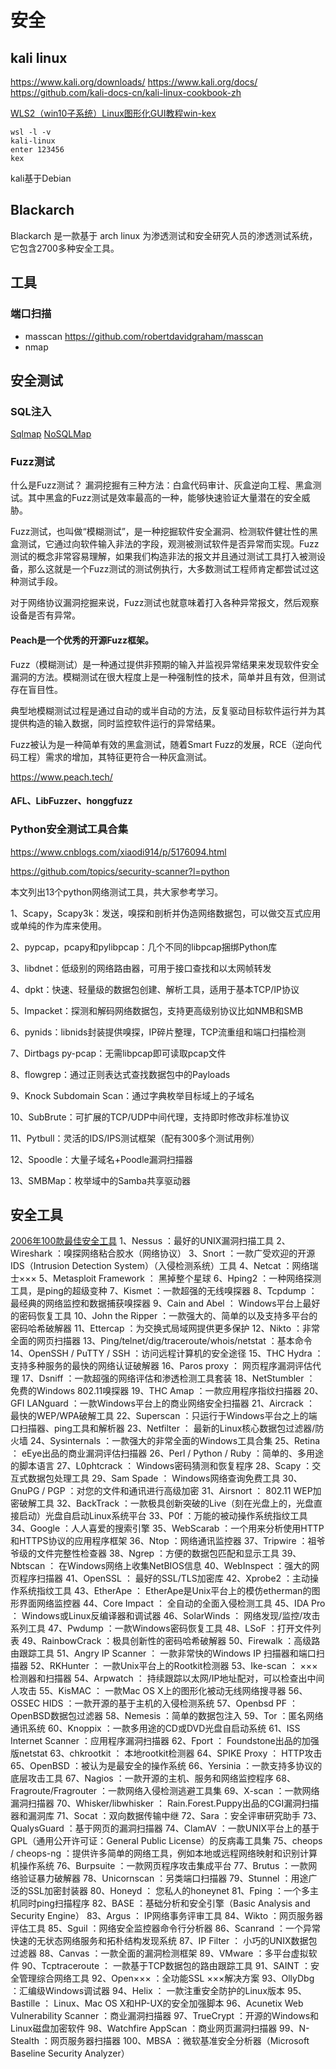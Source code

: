 # 安全
## kali linux
https://www.kali.org/downloads/
https://www.kali.org/docs/
https://github.com/kali-docs-cn/kali-linux-cookbook-zh

[WLS2（win10子系统）Linux图形化GUI教程win-kex](https://blog.csdn.net/l1447320229/article/details/108210760)
```
wsl -l -v
kali-linux
enter 123456
kex
```
kali基于Debian

## Blackarch
Blackarch 是一款基于 arch linux 为渗透测试和安全研究人员的渗透测试系统，它包含2700多种安全工具。

## 工具
### 端口扫描
- masscan
https://github.com/robertdavidgraham/masscan
- nmap

## 安全测试
### SQL注入
[Sqlmap](https://github.com/sqlmapproject/sqlmap)
[NoSQLMap](https://github.com/codingo/NoSQLMap)
### Fuzz测试
什么是Fuzz测试？
漏洞挖掘有三种方法：白盒代码审计、灰盒逆向工程、黑盒测试。其中黑盒的Fuzz测试是效率最高的一种，能够快速验证大量潜在的安全威胁。

Fuzz测试，也叫做“模糊测试”，是一种挖掘软件安全漏洞、检测软件健壮性的黑盒测试，它通过向软件输入非法的字段，观测被测试软件是否异常而实现。Fuzz测试的概念非常容易理解，如果我们构造非法的报文并且通过测试工具打入被测设备，那么这就是一个Fuzz测试的测试例执行，大多数测试工程师肯定都尝试过这种测试手段。

对于网络协议漏洞挖掘来说，Fuzz测试也就意味着打入各种异常报文，然后观察设备是否有异常。

#### Peach是一个优秀的开源Fuzz框架。
Fuzz（模糊测试）是一种通过提供非预期的输入并监视异常结果来发现软件安全漏洞的方法。模糊测试在很大程度上是一种强制性的技术，简单并且有效，但测试存在盲目性。

典型地模糊测试过程是通过自动的或半自动的方法，反复驱动目标软件运行并为其提供构造的输入数据，同时监控软件运行的异常结果。

Fuzz被认为是一种简单有效的黑盒测试，随着Smart Fuzz的发展，RCE（逆向代码工程）需求的增加，其特征更符合一种灰盒测试。

https://www.peach.tech/

#### AFL、LibFuzzer、honggfuzz

### Python安全测试工具合集
https://www.cnblogs.com/xiaodi914/p/5176094.html


https://github.com/topics/security-scanner?l=python


本文列出13个python网络测试工具，共大家参考学习。

1、Scapy，Scapy3k：发送，嗅探和剖析并伪造网络数据包，可以做交互式应用或单纯的作为库来使用。

2、pypcap，pcapy和pylibpcap：几个不同的libpcap捆绑Python库

3、libdnet：低级别的网络路由器，可用于接口查找和以太网帧转发

4、dpkt：快速、轻量级的数据包创建、解析工具，适用于基本TCP/IP协议

5、Impacket：探测和解码网络数据包，支持更高级别协议比如NMB和SMB

6、pynids：libnids封装提供嗅探，IP碎片整理，TCP流重组和端口扫描检测

7、Dirtbags py-pcap：无需libpcap即可读取pcap文件

8、flowgrep：通过正则表达式查找数据包中的Payloads

9、Knock Subdomain Scan：通过字典枚举目标域上的子域名

10、SubBrute：可扩展的TCP/UDP中间代理，支持即时修改非标准协议

11、Pytbull：灵活的IDS/IPS测试框架（配有300多个测试用例）

12、Spoodle：大量子域名+Poodle漏洞扫描器

13、SMBMap：枚举域中的Samba共享驱动器

## 安全工具
[2006年100款最佳安全工具](https://blog.51cto.com/switch/7400)
1、Nessus ：最好的UNIX漏洞扫描工具
2、Wireshark ：嗅探网络粘合胶水（网络协议）
3、Snort ：一款广受欢迎的开源IDS（Intrusion Detection System）（入侵检测系统）工具
4、Netcat ：网络瑞士×××
5、Metasploit Framework ： 黑掉整个星球
6、Hping2 ：一种网络探测工具，是ping的超级变种
7、Kismet ：一款超强的无线嗅探器
8、Tcpdump ：最经典的网络监控和数据捕获嗅探器
9、Cain and Abel ： Windows平台上最好的密码恢复工具
10、John the Ripper ：一款强大的、简单的以及支持多平台的密码哈希破解器
11、Ettercap ：为交换式局域网提供更多保护
12、Nikto ：非常全面的网页扫描器
13、Ping/telnet/dig/traceroute/whois/netstat ：基本命令
14、OpenSSH / PuTTY / SSH ：访问远程计算机的安全途径
15、THC Hydra ：支持多种服务的最快的网络认证破解器
16、Paros proxy ： 网页程序漏洞评估代理
17、Dsniff ：一款超强的网络评估和渗透检测工具套装
18、NetStumbler ： 免费的Windows 802.11嗅探器
19、THC Amap ：一款应用程序指纹扫描器
20、GFI LANguard ：一款Windows平台上的商业网络安全扫描器
21、Aircrack ： 最快的WEP/WPA破解工具
22、Superscan ：只运行于Windows平台之上的端口扫描器、ping工具和解析器
23、Netfilter ： 最新的Linux核心数据包过滤器/防火墙
24、Sysinternals ：一款强大的非常全面的Windows工具合集
25、Retina ： eEye出品的商业漏洞评估扫描器
26、Perl / Python / Ruby ：简单的、多用途的脚本语言
27、L0phtcrack ： Windows密码猜测和恢复程序
28、Scapy ：交互式数据包处理工具
29、Sam Spade ： Windows网络查询免费工具
30、GnuPG / PGP ：对您的文件和通讯进行高级加密
31、Airsnort ： 802.11 WEP加密破解工具
32、BackTrack ：一款极具创新突破的Live（刻在光盘上的，光盘直接启动）光盘自启动Linux系统平台
33、P0f ：万能的被动操作系统指纹工具
34、Google ：人人喜爱的搜索引擎
35、WebScarab ：一个用来分析使用HTTP和HTTPS协议的应用程序框架
36、Ntop ：网络通讯监控器
37、Tripwire ：祖爷爷级的文件完整性检查器
38、Ngrep ：方便的数据包匹配和显示工具
39、Nbtscan ： 在Windows网络上收集NetBIOS信息
40、WebInspect ：强大的网页程序扫描器
41、OpenSSL ： 最好的SSL/TLS加密库
42、Xprobe2 ：主动操作系统指纹工具
43、EtherApe ： EtherApe是Unix平台上的模仿etherman的图形界面网络监控器
44、Core Impact ： 全自动的全面入侵检测工具
45、IDA Pro ： Windows或Linux反编译器和调试器
46、SolarWinds ： 网络发现/监控/攻击系列工具
47、Pwdump ：一款Windows密码恢复工具
48、LSoF ：打开文件列表
49、RainbowCrack ：极具创新性的密码哈希破解器
50、Firewalk ：高级路由跟踪工具
51、Angry IP Scanner ： 一款非常快的Windows IP 扫描器和端口扫描器
52、RKHunter ： 一款Unix平台上的Rootkit检测器
53、Ike-scan ： ×××检测器和扫描器
54、Arpwatch ： 持续跟踪以太网/IP地址配对，可以检查出中间人攻击
55、KisMAC ： 一款Mac OS X上的图形化被动无线网络搜寻器
56、OSSEC HIDS ：一款开源的基于主机的入侵检测系统
57、Openbsd PF ： OpenBSD数据包过滤器
58、Nemesis ：简单的数据包注入
59、Tor ：匿名网络通讯系统
60、Knoppix ：一款多用途的CD或DVD光盘自启动系统
61、ISS Internet Scanner ：应用程序漏洞扫描器
62、Fport ： Foundstone出品的加强版netstat
63、chkrootkit ： 本地rootkit检测器
64、SPIKE Proxy ： HTTP攻击
65、OpenBSD ：被认为是最安全的操作系统
66、Yersinia ：一款支持多协议的底层攻击工具
67、Nagios ：一款开源的主机、服务和网络监控程序
68、Fragroute/Fragrouter ：一款网络入侵检测逃避工具集
69、X-scan ：一款网络漏洞扫描器
70、Whisker/libwhisker ： Rain.Forest.Puppy出品的CGI漏洞扫描器和漏洞库
71、Socat ：双向数据传输中继
72、Sara ：安全评审研究助手
73、QualysGuard ：基于网页的漏洞扫描器
74、ClamAV ：一款UNIX平台上的基于GPL（通用公开许可证：General Public License）的反病毒工具集
75、cheops / cheops-ng ：提供许多简单的网络工具，例如本地或远程网络映射和识别计算机操作系统
76、Burpsuite ：一款网页程序攻击集成平台
77、Brutus ：一款网络验证暴力破解器
78、Unicornscan ：另类端口扫描器
79、Stunnel ：用途广泛的SSL加密封装器
80、Honeyd ： 您私人的honeynet
81、Fping ：一个多主机同时ping扫描程序
82、BASE ：基础分析和安全引擎（Basic Analysis and Security Engine）
83、Argus ： IP网络事务评审工具
84、Wikto ：网页服务器评估工具
85、Sguil ：网络安全监控器命令行分析器
86、Scanrand ：一个异常快速的无状态网络服务和拓朴结构发现系统
87、IP Filter ： 小巧的UNIX数据包过滤器
88、Canvas ：一款全面的漏洞检测框架
89、VMware ：多平台虚拟软件
90、Tcptraceroute ： 一款基于TCP数据包的路由跟踪工具
91、SAINT ：安全管理综合网络工具
92、Open××× ：全功能SSL ×××解决方案
93、OllyDbg ：汇编级Windows调试器
94、Helix ： 一款注重安全防护的Linux版本
95、Bastille ： Linux、Mac OS X和HP-UX的安全加强脚本
96、Acunetix Web Vulnerability Scanner ：商业漏洞扫描器
97、TrueCrypt ：开源的Windows和Linux磁盘加密软件
98、Watchfire AppScan ：商业网页漏洞扫描器
99、N-Stealth ：网页服务器扫描器
100、MBSA ：微软基准安全分析器（Microsoft Baseline Security Analyzer）

